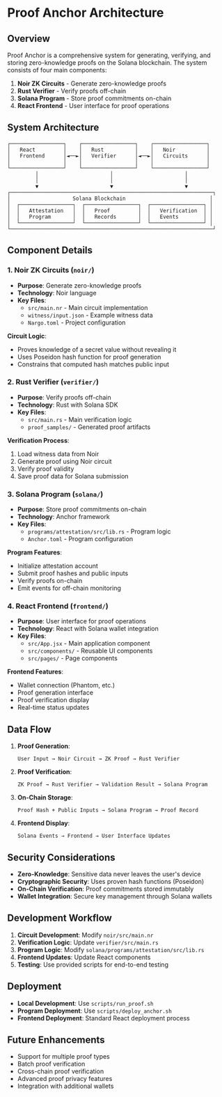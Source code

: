 # Proof Anchor Architecture

## Overview

Proof Anchor is a comprehensive system for generating, verifying, and storing zero-knowledge proofs on the Solana blockchain. The system consists of four main components:

1. **Noir ZK Circuits** - Generate zero-knowledge proofs
2. **Rust Verifier** - Verify proofs off-chain
3. **Solana Program** - Store proof commitments on-chain
4. **React Frontend** - User interface for proof operations

## System Architecture

```
┌─────────────────┐    ┌─────────────────┐    ┌─────────────────┐
│   React         │    │   Rust          │    │   Noir          │
│   Frontend      │◄──►│   Verifier      │◄──►│   Circuits      │
│                 │    │                 │    │                 │
└─────────────────┘    └─────────────────┘    └─────────────────┘
         │                       │                       │
         │                       │                       │
         ▼                       ▼                       ▼
┌─────────────────────────────────────────────────────────────────┐
│                    Solana Blockchain                           │
│  ┌─────────────────┐  ┌─────────────────┐  ┌─────────────────┐ │
│  │   Attestation   │  │   Proof         │  │   Verification  │ │
│  │   Program       │  │   Records       │  │   Events        │ │
│  └─────────────────┘  └─────────────────┘  └─────────────────┘ │
└─────────────────────────────────────────────────────────────────┘
```

## Component Details

### 1. Noir ZK Circuits (`noir/`)

- **Purpose**: Generate zero-knowledge proofs
- **Technology**: Noir language
- **Key Files**:
  - `src/main.nr` - Main circuit implementation
  - `witness/input.json` - Example witness data
  - `Nargo.toml` - Project configuration

**Circuit Logic**:

- Proves knowledge of a secret value without revealing it
- Uses Poseidon hash function for proof generation
- Constrains that computed hash matches public input

### 2. Rust Verifier (`verifier/`)

- **Purpose**: Verify proofs off-chain
- **Technology**: Rust with Solana SDK
- **Key Files**:
  - `src/main.rs` - Main verification logic
  - `proof_samples/` - Generated proof artifacts

**Verification Process**:

1. Load witness data from Noir
2. Generate proof using Noir circuit
3. Verify proof validity
4. Save proof data for Solana submission

### 3. Solana Program (`solana/`)

- **Purpose**: Store proof commitments on-chain
- **Technology**: Anchor framework
- **Key Files**:
  - `programs/attestation/src/lib.rs` - Program logic
  - `Anchor.toml` - Program configuration

**Program Features**:

- Initialize attestation account
- Submit proof hashes and public inputs
- Verify proofs on-chain
- Emit events for off-chain monitoring

### 4. React Frontend (`frontend/`)

- **Purpose**: User interface for proof operations
- **Technology**: React with Solana wallet integration
- **Key Files**:
  - `src/App.jsx` - Main application component
  - `src/components/` - Reusable UI components
  - `src/pages/` - Page components

**Frontend Features**:

- Wallet connection (Phantom, etc.)
- Proof generation interface
- Proof verification display
- Real-time status updates

## Data Flow

1. **Proof Generation**:

   ```
   User Input → Noir Circuit → ZK Proof → Rust Verifier
   ```

2. **Proof Verification**:

   ```
   ZK Proof → Rust Verifier → Validation Result → Solana Program
   ```

3. **On-Chain Storage**:

   ```
   Proof Hash + Public Inputs → Solana Program → Proof Record
   ```

4. **Frontend Display**:
   ```
   Solana Events → Frontend → User Interface Updates
   ```

## Security Considerations

- **Zero-Knowledge**: Sensitive data never leaves the user's device
- **Cryptographic Security**: Uses proven hash functions (Poseidon)
- **On-Chain Verification**: Proof commitments stored immutably
- **Wallet Integration**: Secure key management through Solana wallets

## Development Workflow

1. **Circuit Development**: Modify `noir/src/main.nr`
2. **Verification Logic**: Update `verifier/src/main.rs`
3. **Program Logic**: Modify `solana/programs/attestation/src/lib.rs`
4. **Frontend Updates**: Update React components
5. **Testing**: Use provided scripts for end-to-end testing

## Deployment

- **Local Development**: Use `scripts/run_proof.sh`
- **Program Deployment**: Use `scripts/deploy_anchor.sh`
- **Frontend Deployment**: Standard React deployment process

## Future Enhancements

- Support for multiple proof types
- Batch proof verification
- Cross-chain proof verification
- Advanced proof privacy features
- Integration with additional wallets
